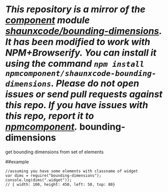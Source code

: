 *This repository is a mirror of the [component](http://component.io) module [shaunxcode/bounding-dimensions](http://github.com/shaunxcode/bounding-dimensions). It has been modified to work with NPM+Browserify. You can install it using the command `npm install npmcomponent/shaunxcode-bounding-dimensions`. Please do not open issues or send pull requests against this repo. If you have issues with this repo, report it to [npmcomponent](https://github.com/airportyh/npmcomponent).*
bounding-dimensions
===================

get bounding dimensions from set of elements

##example
```
//assuming you have some elements with classname of widget
var dims = require("bounding-dimensions");
console.log(dims(".widget")); 
// { width: 100, height: 450, left: 50, top: 80} 
```
